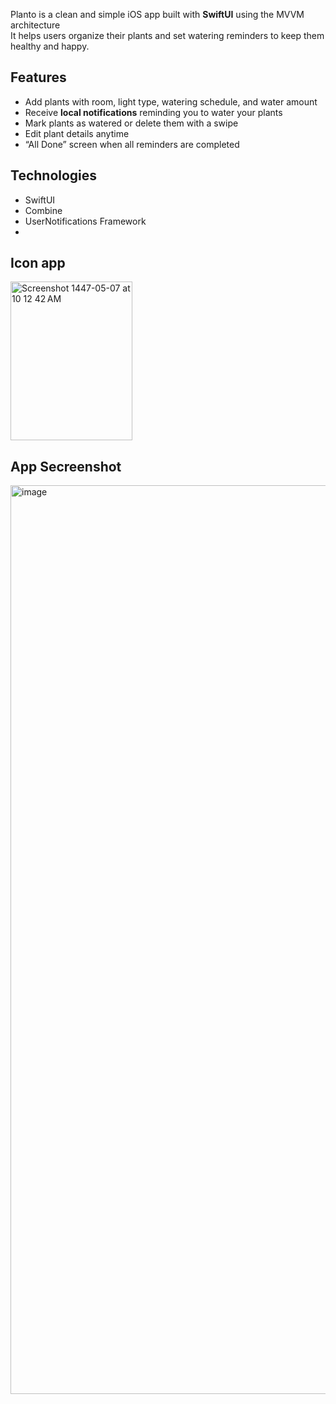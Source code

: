 Planto is a clean and simple iOS app built with **SwiftUI** using the MVVM architecture  
It helps users organize their plants and set watering reminders to keep them healthy and happy.
## Features

- Add plants with room, light type, watering schedule, and water amount  
- Receive **local notifications** reminding you to water your plants  
- Mark plants as watered or delete them with a swipe  
- Edit plant details anytime  
- “All Done” screen when all reminders are completed  
## Technologies

- SwiftUI  
- Combine  
- UserNotifications Framework
- 
## Icon app 
<img width="195" height="254" alt="Screenshot 1447-05-07 at 10 12 42 AM" src="https://github.com/user-attachments/assets/28cd7bae-dfd1-4dd7-a79f-621b31908b6d" />

## App Secreenshot

<img width="1096" height="1454" alt="image" src="https://github.com/user-attachments/assets/b5b96ecd-4acc-41ba-a5c9-438b290bece0" />

